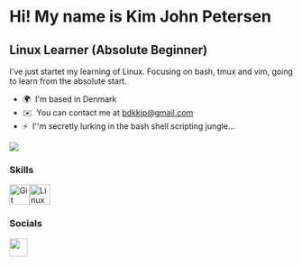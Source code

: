 Hi!
My name is Kim John Petersen
=========================================================================================================================================

Linux Learner (Absolute Beginner)
---------------------------------

I've just startet my learning of Linux.
Focusing on bash, tmux and vim, going to learn from the absolute start.

* 🌍  I'm based in Denmark
* ✉️  You can contact me at [bdkkjp@gmail.com](mailto:bdkkjp@gmail.com)
* ⚡  I''m secretly lurking in the bash shell scripting jungle...

<a href="https://www.github.com/bdkkjp" target="_blank" rel="noreferrer"><img
src="https://img.shields.io/github/followers/bdkkjp?logo=github&style=for-the-badge&color=0891b2&labelColor=1c1917" /></a>

### Skills

<p align="left">
<a href="https://git-scm.com/" target="_blank" rel="noreferrer"><img src="https://raw.githubusercontent.com/danielcranney/readme-generator/main/public/icons/skills/git-colored.svg" width="36" height="36" alt="Git" /></a><a href="https://www.linux.org" target="_blank" rel="noreferrer"><img src="https://raw.githubusercontent.com/danielcranney/readme-generator/main/public/icons/skills/linux-colored.svg" width="36" height="36" alt="Linux" /></a>
</p>

### Socials

<p align="left"> <a href="https://www.github.com/bdkkjp" target="_blank" rel="noreferrer"> <picture> <source media="(prefers-color-scheme: dark)" srcset="https://raw.githubusercontent.com/danielcranney/readme-generator/main/public/icons/socials/github-dark.svg" /> <source media="(prefers-color-scheme: light)" srcset="https://raw.githubusercontent.com/danielcranney/readme-generator/main/public/icons/socials/github.svg" /> <img src="https://raw.githubusercontent.com/danielcranney/readme-generator/main/public/icons/socials/github.svg" width="32" height="32" /> </picture> </a></p>
